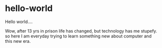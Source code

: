 # hello-world

Hello world....
 
 Wow, after 13 yrs in prison life has changed, but technology has me stupefy.
 so here I am everyday trying to learn something new about computer and this new era.
 

